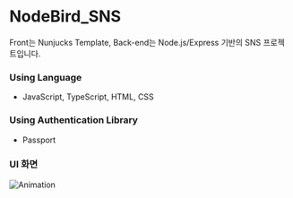 # NodeBird_SNS
Front는 Nunjucks Template, Back-end는 Node.js/Express 기반의 SNS 프로젝트입니다.

### Using Language
* JavaScript, TypeScript, HTML, CSS

### Using Authentication Library
* Passport

### UI 화면
![Animation](https://user-images.githubusercontent.com/53504073/265340148-a4ae12e9-43c9-471f-9396-953d238ae33a.gif)
